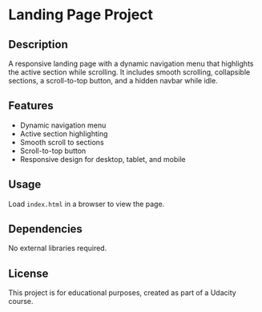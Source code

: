 # Landing Page Project

## Description
A responsive landing page with a dynamic navigation menu that highlights the active section while scrolling. It includes smooth scrolling, collapsible sections, a scroll-to-top button, and a hidden navbar while idle.

## Features
- Dynamic navigation menu
- Active section highlighting
- Smooth scroll to sections
- Scroll-to-top button
- Responsive design for desktop, tablet, and mobile

## Usage
Load `index.html` in a browser to view the page. 

## Dependencies
No external libraries required.

## License
This project is for educational purposes, created as part of a Udacity course.
